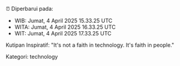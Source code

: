 ⏰ Diperbarui pada:
- WIB: Jumat, 4 April 2025 15.33.25 UTC
- WITA: Jumat, 4 April 2025 16.33.25 UTC
- WIT: Jumat, 4 April 2025 17.33.25 UTC

Kutipan Inspiratif:
"It's not a faith in technology. It's faith in people."


Kategori: technology

